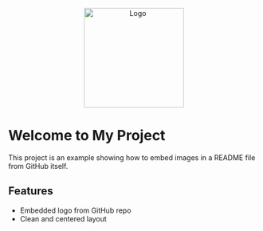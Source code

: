 <p align="center">
  <img src="[https://raw.githubusercontent.com/l2ust/test-of-github-bug/main/download.jpeg](https://github.com/l2ust/test-of-github-bug/blob/main/download.jpeg?raw=true)" alt="Logo" width="200"/>
</p>

# Welcome to My Project

This project is an example showing how to embed images in a README file from GitHub itself.

## Features

- Embedded logo from GitHub repo
- Clean and centered layout
